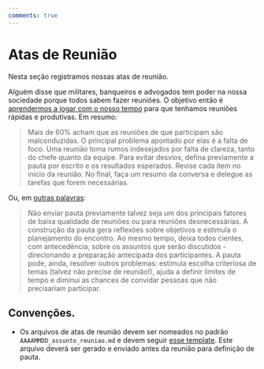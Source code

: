 ```yaml
---
comments: true
---
```


# Atas de Reunião

Nesta seção registramos nossas atas de reunião.

Alguém disse que militares, banqueiros e advogados tem poder na nossa sociedade porque todos sabem fazer reuniões.
O objetivo então é [aprendermos a jogar com o nosso tempo](https://web.archive.org/web/20150217202031/https://methodus.com.br/artigo/162/aprenda-a-jogar-com-seu-tempo.html) para que tenhamos reuniões rápidas e produtivas. Em resumo:

> Mais de 60% acham que as reuniões de que participam são malconduzidas. O principal problema apontado por elas é a falta de foco. Uma reunião toma rumos indesejados por falta de clareza, tanto do chefe quanto da equipe. Para evitar desvios, defina previamente a pauta por escrito e os resultados esperados. Revise cada item no inicio da reunião. No final, faça um resumo da conversa e delegue as tarefas que forem necessárias.

Ou, em [outras palavras](https://www.mprj.mp.br/inova/reunioes):

> Não enviar pauta previamente talvez seja um dos principais fatores de baixa qualidade de reuniões ou para reuniões desnecessárias. A construção da pauta gera reflexões sobre objetivos e estimula o planejamento do encontro. Ao mesmo tempo, deixa todos cientes, com antecedência, sobre os assuntos que serão discutidos - direcionando a preparação antecipada dos participantes. A pauta pode, ainda, resolver outros problemas: estimula escolha criteriosa de temas (talvez não precise de reunião!), ajuda a definir limites de tempo e diminui as chances de convidar pessoas que não precisariam participar.

## Convenções.

- Os arquivos de atas de reunião devem ser nomeados no padrão `AAAAMMDD_assunto_reuniao.md` e devem seguir [esse template](../atas/20230830_modelo_ata_reuniao).
Este arquivo deverá ser gerado e enviado antes da reunião para definição de pauta.
